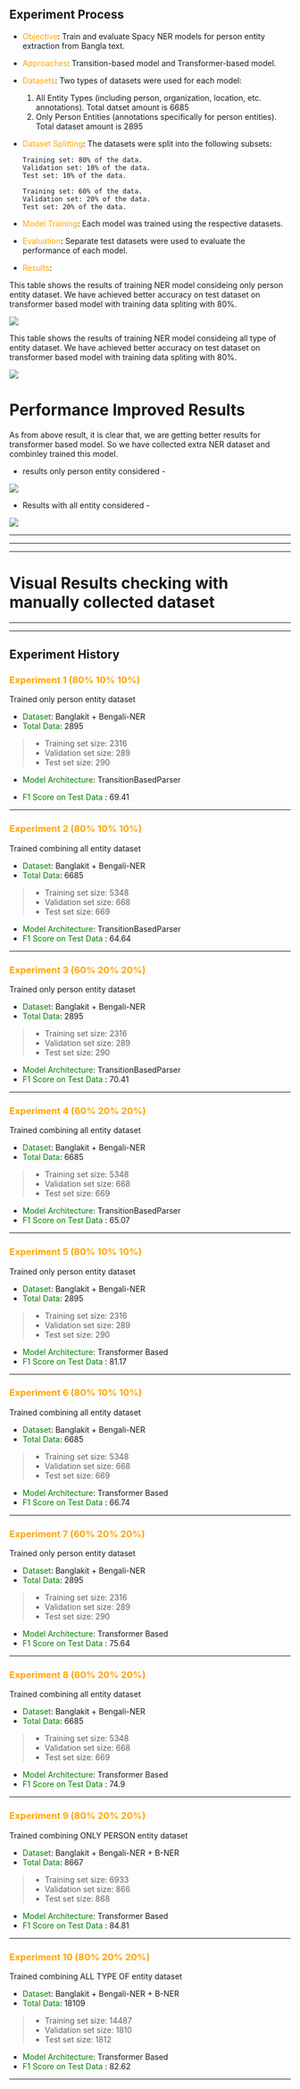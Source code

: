 ## Experiment Process

- <span style="color:orange;">Objective</span>: Train and evaluate Spacy NER models for person entity extraction from Bangla text.

- <span style="color:orange;">Approaches</span>: Transition-based model and Transformer-based model.

- <span style="color:orange;">Datasets</span>: Two types of datasets were used for each model:

  1. All Entity Types (including person, organization, location, etc. annotations). Total datset amount is 6685
  2. Only Person Entities (annotations specifically for person entities). Total dataset amount is 2895


- <span style="color:orange;">Dataset Splitting</span>: The datasets were split into the following subsets:
  ```
  Training set: 80% of the data.
  Validation set: 10% of the data.
  Test set: 10% of the data.
  ```
  ```
  Training set: 60% of the data.
  Validation set: 20% of the data.
  Test set: 20% of the data.
  ```
  
- <span style="color:orange;">Model Training</span>: Each model was trained using the respective datasets.

- <span style="color:orange;">Evaluation</span>: Separate test datasets were used to evaluate the performance of each model.

- <span style="color:orange;">Results</span>:

This table shows the results of training NER model consideing only person entity dataset. We have achieved better accuracy on test dataset on transformer based model with training data spliting with 80%. 

<img src="../notebooks/images/result_only_person_entity.png"/></td>

This table shows the results of training NER model consideing all type of entity dataset. We have achieved better accuracy on test dataset on transformer based model with training data spliting with 80%. 

<img src="../notebooks/images/result_all_entity.png"/></td>

# Performance Improved Results

As from above result, it is clear that, we are getting better results for transformer based model. So we have collected extra NER dataset and combinley trained this model.

- results only person entity considered - 

<img src="../notebooks/images/extra_data_only_person_entity.png">

- Results with all entity considered -

<img src="../notebooks/images/extra_data_all_entity.png">

----
----
----

# Visual Results checking with manually collected dataset

----



--------------------------------------------------
## Experiment History

### <span style="color:orange;">Experiment 1 (80% 10% 10%)</span>

Trained only person entity dataset
- <span style="color:green;">Dataset</span>: Banglakit + Bengali-NER
- <span style="color:green;">Total Data</span>: 2895

> - Training set size: 2316
> - Validation set size: 289
> - Test set size: 290

- <span style="color:green;">Model Architecture</span>: TransitionBasedParser

- <span style="color:green;">F1 Score on Test Data</span> : 69.41

----------------------------------------------------------------


### <span style="color:orange;">Experiment 2 (80% 10% 10%)</span>

Trained combining all entity dataset
- <span style="color:green;">Dataset</span>: Banglakit + Bengali-NER
- <span style="color:green;">Total Data</span>: 6685

> - Training set size: 5348
> - Validation set size: 668
> - Test set size: 669

- <span style="color:green;">Model Architecture</span>: TransitionBasedParser
- <span style="color:green;">F1 Score on Test Data</span> : 64.64


----------------------------------------------------------------

### <span style="color:orange;">Experiment 3 (60% 20% 20%)</span>

Trained only person entity dataset
- <span style="color:green;">Dataset</span>: Banglakit + Bengali-NER
- <span style="color:green;">Total Data</span>: 2895

> - Training set size: 2316
> - Validation set size: 289
> - Test set size: 290

- <span style="color:green;">Model Architecture</span>: TransitionBasedParser
- <span style="color:green;">F1 Score on Test Data</span> : 70.41

----------------------------------------------------------------

### <span style="color:orange;">Experiment 4 (60% 20% 20%)</span>

Trained combining all entity dataset

- <span style="color:green;">Dataset</span>: Banglakit + Bengali-NER
- <span style="color:green;">Total Data</span>: 6685

> - Training set size: 5348
> - Validation set size: 668
> - Test set size: 669

- <span style="color:green;">Model Architecture</span>: TransitionBasedParser
- <span style="color:green;">F1 Score on Test Data</span> : 65.07

----------------------------------------------------------------

### <span style="color:orange;">Experiment 5 (80% 10% 10%)</span>

Trained only person entity dataset
- <span style="color:green;">Dataset</span>: Banglakit + Bengali-NER
- <span style="color:green;">Total Data</span>: 2895

> - Training set size: 2316
> - Validation set size: 289
> - Test set size: 290

- <span style="color:green;">Model Architecture</span>: Transformer Based
- <span style="color:green;">F1 Score on Test Data</span> : 81.17

----------------------------------------------------------------


### <span style="color:orange;">Experiment 6 (80% 10% 10%)</span>

Trained combining all entity dataset
- <span style="color:green;">Dataset</span>: Banglakit + Bengali-NER
- <span style="color:green;">Total Data</span>: 6685

> - Training set size: 5348
> - Validation set size: 668
> - Test set size: 669

- <span style="color:green;">Model Architecture</span>: Transformer Based
- <span style="color:green;">F1 Score on Test Data</span> : 66.74

----------------------------------------------------------------

### <span style="color:orange;">Experiment 7 (60% 20% 20%)</span>

Trained only person entity dataset
- <span style="color:green;">Dataset</span>: Banglakit + Bengali-NER
- <span style="color:green;">Total Data</span>: 2895

> - Training set size: 2316
> - Validation set size: 289
> - Test set size: 290

- <span style="color:green;">Model Architecture</span>: Transformer Based
- <span style="color:green;">F1 Score on Test Data</span> : 75.64


----------------------------------------------------------------

### <span style="color:orange;">Experiment 8 (60% 20% 20%)</span>

Trained combining all entity dataset

- <span style="color:green;">Dataset</span>: Banglakit + Bengali-NER
- <span style="color:green;">Total Data</span>: 6685

> - Training set size: 5348
> - Validation set size: 668
> - Test set size: 669

- <span style="color:green;">Model Architecture</span>: Transformer Based
- <span style="color:green;">F1 Score on Test Data</span> : 74.9

----------------------------------------------------------------

### <span style="color:orange;">Experiment 9 (80% 20% 20%)</span>

Trained combining ONLY PERSON entity dataset
- <span style="color:green;">Dataset</span>: Banglakit + Bengali-NER + B-NER
- <span style="color:green;">Total Data</span>: 8667
> - Training set size: 6933
> - Validation set size: 866
> - Test set size: 868

- <span style="color:green;">Model Architecture</span>: Transformer Based
- <span style="color:green;">F1 Score on Test Data</span> : 84.81

----------------------------------------------------------------

### <span style="color:orange;">Experiment 10 (80% 20% 20%)</span>

Trained combining ALL TYPE OF entity dataset

- <span style="color:green;">Dataset</span>: Banglakit + Bengali-NER + B-NER
- <span style="color:green;">Total Data</span>: 18109
> - Training set size: 14487
> - Validation set size: 1810
> - Test set size: 1812

- <span style="color:green;">Model Architecture</span>: Transformer Based
- <span style="color:green;">F1 Score on Test Data</span> : 82.62

----------------------------------------------------------------


